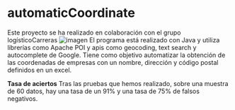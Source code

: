 # automaticCoordinate
Este proyecto se ha realizado en colaboración con el grupo logísticoCarreras
![imagen](https://github.com/user-attachments/assets/4e07b7b5-5a52-40f5-ac77-f35e1c6b67b6)
El programa está realizado con Java y utiliza librerías como Apache POI y apis como geocoding, text search y autocomplete de Google. Tiene como objetivo automatizar la obtención de las coordenadas de empresas con un nombre, dirección y código postal definidos en un excel.

**Tasa de aciertos**
Tras las pruebas que hemos realizado, sobre una muestra de 60 datos, hay una tasa de un 91% y una tasa de 75% de falsos negativos.
